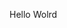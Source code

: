 Hello Wolrd





















































































































































































































































































































































































































































































































































































































































































































































































































































































































































































































































































































































































































































































































































































































































































































































































































































































































































































































































































































































































































































































































































































































































































































































































































































































































































































































































































































































































































































































































































































































































































































































































































































































































































































































































































































































































































































































































































































































































































































































































































































































































































































































































































































































































































































































































































































































































































































































































































































































































































































































































































































































































































































































































































































































































































































